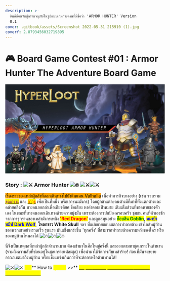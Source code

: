 ```yaml
---
description: >-
  ยินดีต้อนรับสู่การผจญภัยในรูปแบบเกมกระดานที่มีชื่อว่า 'ARMOR HUNTER' Version
  0.1
cover: .gitbook/assets/Screenshot 2022-05-31 215910 (1).jpg
coverY: 2.8793456032719895
---
```


# 🎮 Board Game Contest #01 : Armor Hunter The Adventure Board Game

![](<.gitbook/assets/Screenshot 2022-05-31 215910 (1).jpg>)

### Story : ![⚔](https://static.xx.fbcdn.net/images/emoji.php/v9/t8f/1.5/16/2694.png) Armor Hunter ![🔥](https://static.xx.fbcdn.net/images/emoji.php/v9/ta9/1.5/16/1f525.png) ![⚔](https://static.xx.fbcdn.net/images/emoji.php/v9/t8f/1.5/16/2694.png)![⚔](https://static.xx.fbcdn.net/images/emoji.php/v9/t8f/1.5/16/2694.png)

<mark style="background-color:orange;">เรื่องราวของเหล่าผู้กล้าที่ออกเดินทางไปยังดินแดน Valhalla</mark> เพื่อทำภารกิจบางอย่าง (เช่น รวบรวม [<mark style="color:purple;">ชุดเกราะ</mark>](armor/) และ [<mark style="color:red;">อาวุธ</mark>](event-card.md#weapon) เพื่อเป็นที่หนึ่ง หรือเอาชนะมังกร) โดยผู้กล้าแต่ละคนต่างมีที่มาที่ทั้งแตกต่างและคล้ายคลึงกัน บางคนออกล่าเพื่อเกียรติยศ ชื่อเสียง หาคำตอบเป้าหมาย เติมเต็มส่วนที่ขาดหายของตัวเอง ในขณะที่บางคนออกเดินทางด้วยความมุ่งมั่น เพราะต้องการปกป้องครอบครัว ชุมชน คนที่ตัวเองรัก จากการรุกรานของเหล่ามังกรเพลิง <mark style="color:red;">**'Red Dragon'**</mark> และลูกสมุนอย่าง <mark style="color:green;">**ก็อบลิน Goblin**</mark>, <mark style="color:blue;">**หมาป่าทมิฬ Dark Wolf**</mark>, **โหลกขาว White Skull** ฯลฯ ที่แผ่ขยายขอบเขตการทำลายล้าง เข้าใกล้หมู่บ้านของพวกเขาอย่างรวดเร็ว รุนแรง มันแข็งแกร่งขึ้น 'ทุกครั้ง' ที่สามารถทำลายล้างความหวังของใคร หรือของหมู่บ้านไหนลงได้ ![🔥](https://static.xx.fbcdn.net/images/emoji.php/v9/ta9/1.5/16/1f525.png)![🔥](https://static.xx.fbcdn.net/images/emoji.php/v9/ta9/1.5/16/1f525.png)![🔥](https://static.xx.fbcdn.net/images/emoji.php/v9/ta9/1.5/16/1f525.png)&#x20;

นี่จึงเป็นเหตุผลที่เหล่าผู้กล้าจำนวนมาก ต้องเข้ามาในศึกใหญ่ครั้งนี้ และออกตามหาชุดเกราะในตำนาน (รวมถึงความลับที่ซ่อนอยู่ในชุดเกราะแต่ละชุด) เพื่อนำมาใช้จัดการกับเหล่าร้าย! ก่อนที่มันจะขยายอาณาเขตมาถึงหมู่บ้าน หรือแข็งแกร่งเกินกว่าที่จะต่อกรหรือต้านทานได้!

&#x20;![⚔](https://static.xx.fbcdn.net/images/emoji.php/v9/t8f/1.5/16/2694.png)![⚔](https://static.xx.fbcdn.net/images/emoji.php/v9/t8f/1.5/16/2694.png) <mark style="color:yellow;">**คลิป**</mark>** How to **<mark style="color:yellow;">**ดูวิธีเล่น**</mark>** >>** [<mark style="color:yellow;">https://www.youtube.com/watch?v=4fZ7wVVoSo8</mark>](https://www.youtube.com/watch?v=4fZ7wVVoSo8)<mark style="color:yellow;"></mark>
